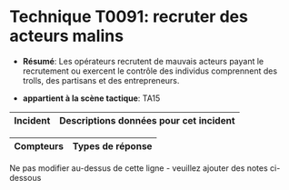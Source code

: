 # Technique T0091: recruter des acteurs malins

* **Résumé**: Les opérateurs recrutent de mauvais acteurs payant le recrutement ou exercent le contrôle des individus comprennent des trolls, des partisans et des entrepreneurs.

* **appartient à la scène tactique**: TA15


|Incident |Descriptions données pour cet incident |
|-------- |-------------------- |



|Compteurs |Types de réponse |
|-------- |-------------- |


Ne pas modifier au-dessus de cette ligne - veuillez ajouter des notes ci-dessous